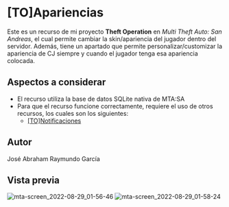 # [TO]Apariencias
Este es un recurso de mi proyecto **Theft Operation** en *Multi Theft Auto: San Andreas*, el cual permite cambiar la skin/apariencia del jugador dentro del servidor.
Además, tiene un apartado que permite personalizar/customizar la apariencia de CJ siempre y cuando el jugador tenga esa apariencia colocada.

## Aspectos a considerar
* El recurso utiliza la base de datos SQLite nativa de MTA:SA
* Para que el recurso funcione correctamente, requiere el uso de otros recursos, los cuales son los siguientes:
    * [[TO]Notificaciones](https://github.com/Pimpollo30/TO-Notificaciones)

## Autor
José Abraham Raymundo García

## Vista previa
![mta-screen_2022-08-29_01-56-46](https://user-images.githubusercontent.com/70590661/187141949-2890ef2c-6c3f-4bc1-b2ea-1f1ba388a990.png)
![mta-screen_2022-08-29_01-58-24](https://user-images.githubusercontent.com/70590661/187141986-2965649f-6647-4eff-9105-7d4aeac80e23.png)
